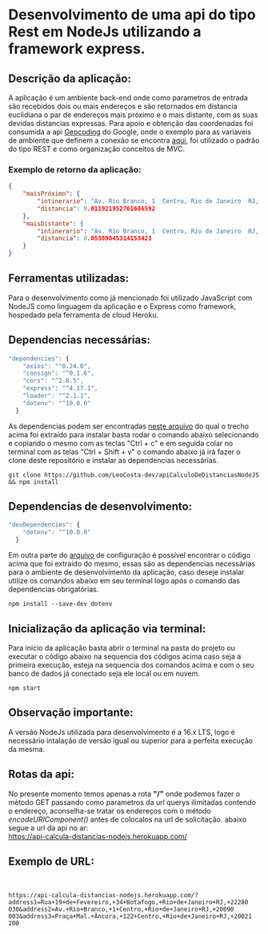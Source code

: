 # Desenvolvimento de uma api do tipo Rest em NodeJs utilizando a framework express.

## Descrição da aplicação:
A aplicação é um ambiente back-end onde como parametros de entrada são recebidos dois ou mais endereços e são retornados em distancia euclidiana o par de endereços mais próximo e o mais distante, com as suas devidas distancias expressas. Para apoio e obtenção das coordenadas foi consumida a api <a href = "https://developers.google.com/maps/documentation/geocoding/start">Geocoding</a> do Google, onde o exemplo para as variaveis de ambiente que definem a conexão se encontra <a href = 'https://github.com/LeoCosta-dev/apiCalculoDeDistanciasNodeJS/blob/main/.env.exemple'>aqui</a>, foi utilizado o padrão do tipo REST e como organização conceitos de MVC.
<br>

### Exemplo de retorno da aplicação:

```json
{
    "maisPróximo": {
        "intinerario": "Av. Rio Branco, 1 ​ Centro, Rio de Janeiro ​ RJ, 20090​ 003 até Praça Mal. Âncora, 122 Centro, Rio de Janeiro RJ, 20021​200",
        "distancia": 0.011921952761606592
    },
    "maisDistante": {
        "intinerario": "Av. Rio Branco, 1 ​ Centro, Rio de Janeiro ​ RJ, 20090​ 003 até Rua 19 de Fevereiro, 34 ​ Botafogo, Rio de Janeiro ​ RJ, 22280​ 030",
        "distancia": 0.05389845314153423
    }
}
```

## Ferramentas utilizadas:
Para o desenvolvimento como já mencionado foi utilizado JavaScript com NodeJS como linguagem da aplicação e o Express como framework, hospedado pela ferramenta de cloud Heroku.

## Dependencias necessárias:
```js
"dependencies": {
    "axios": "^0.24.0",
    "consign": "^0.1.6",
    "cors": "^2.8.5",
    "express": "^4.17.1",
    "loader": "^2.1.1",
    "dotenv": "^10.0.0"
  }
```
As dependencias podem ser encontradas <a href = 'https://github.com/LeoCosta-dev/apiCalculoDeDistanciasNodeJS/blob/main/package.json'>neste arquivo</a> do qual o trecho acima foi extraído para instalar basta rodar o comando abaixo selecionando e copiando o mesmo com as teclas "Ctrl + c" e em seguida colar no terminal com as telas "Ctrl + Shift + v" o comando abaixo já irá fazer o clone deste repositório e instalar as dependencias necessárias.

```
git clone https://github.com/LeoCosta-dev/apiCalculoDeDistanciasNodeJS && npm install
```
## Dependencias de desenvolvimento:
```js
"devDependencies": {
    "dotenv": "^10.0.0"
  }
```
Em outra parte do <a href = 'https://github.com/LeoCosta-dev/apiCalculoDeDistanciasNodeJS/blob/main/package.json'>arquivo</a> de configuração é possível encontrar o código acima que foi extraído do mesmo, essas são as dependencias necessárias para o ambiente de desenvolvimento da aplicação, caso deseje instalar utilize os comandos abaixo em seu terminal logo após o comando das dependencias obrigatórias.

```
npm install --save-dev dotenv
```
## Inicialização da aplicação via terminal:
Para inicio da aplicação basta abrir o terminal na pasta do projeto ou executar o código abaixo  na sequencia dos códigos acima caso seja a primeira execução, esteja na sequencia dos comandos acima e com o seu banco de dados já conectado seja ele local ou em nuvem.

```
npm start
```

## Observação importante:

A versão NodeJs utilizada para desenvolvimento é a 16.x LTS, logo é necessário intalação de versão igual ou superior para a perfeita execução da mesma.

## Rotas da api:

No presente momento temos apenas a rota <b>"/"</b> onde podemos fazer o método GET passando como parametros da url querys ilimitadas contendo o endereço, aconselha-se tratar os endereços com o método <i>encodeURIComponent()</i> antes de colocalos na url de solicitação. abaixo segue a url da api no ar:
<br>
https://api-calcula-distancias-nodejs.herokuapp.com/
<br>

## Exemplo de URL:
<br>

```url
https://api-calcula-distancias-nodejs.herokuapp.com/?address1=Rua+19+de+Fevereiro,+34+Botafogo,+Rio+de+Janeiro+RJ,+22280​030&address2=Av.+Rio+Branco,+1+Centro,+Rio+de+Janeiro+RJ,+20090​003&address3=Praça+Mal.+Âncora,+122+Centro,+Rio+de+Janeiro+RJ,+20021​200
```
